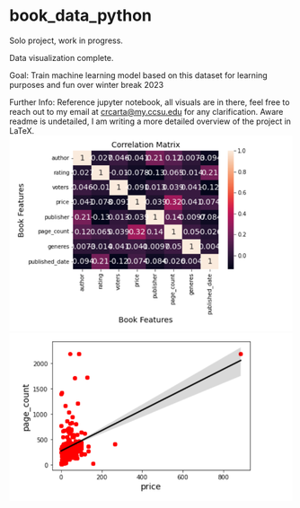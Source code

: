 # book_data_python

Solo project, work in progress.

Data visualization complete. 

Goal: Train machine learning model based on this dataset for learning purposes and fun over winter break 2023

Further Info: Reference jupyter notebook, all visuals are in there, feel free to reach out to my email at crcarta@my.ccsu.edu for any clarification. Aware readme is undetailed, I am writing a more detailed overview of the project in LaTeX.
<img src="PROJECT_ROOT_DIR/images/heatmap.png">
<img src="PROJECT_ROOT_DIR/images/regline.png">

